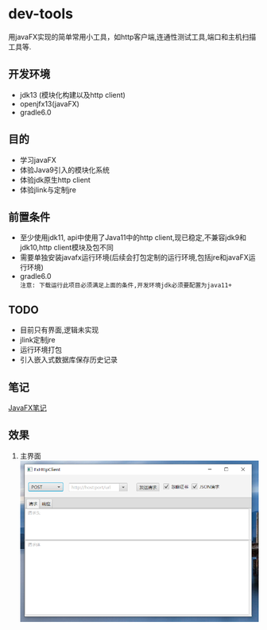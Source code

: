 # dev-tools
用javaFX实现的简单常用小工具，如http客户端,连通性测试工具,端口和主机扫描工具等.

## 开发环境
- jdk13 (模块化构建以及http client)
- openjfx13(javaFX)
- gradle6.0

## 目的
- 学习javaFX
- 体验Java9引入的模块化系统
- 体验jdk原生http client
- 体验jlink与定制jre

## 前置条件
- 至少使用jdk11, api中使用了Java11中的http client,现已稳定,不兼容jdk9和jdk10,http client模块及包不同
- 需要单独安装javafx运行环境(后续会打包定制的运行环境,包括jre和javaFX运行环境)
- gradle6.0  
`注意: 下载运行此项目必须满足上面的条件,开发环境jdk必须要配置为java11+`

## TODO
- 目前只有界面,逻辑未实现
- jlink定制jre
- 运行环境打包
- 引入嵌入式数据库保存历史记录

## 笔记
[JavaFX笔记](note/javafx.md)

## 效果

1. 主界面
![主界面](screenshoot/main.png)
